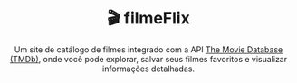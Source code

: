 <!DOCTYPE html>
<html lang="en">
<head>
    <meta charset="UTF-8">
    <meta name="viewport" content="width=device-width, initial-scale=1.0">
    <title>filmeFlix - README</title>
</head>
<body>
    <h1 align="center">🎬 filmeFlix</h1>
    <p align="center">
        Um site de catálogo de filmes integrado com a API <a href="https://developer.themoviedb.org/reference/intro/getting-started" target="_blank">The Movie Database (TMDb)</a>, onde você pode explorar, salvar seus                filmes favoritos e visualizar informações detalhadas.
    </p>    
</body>
</html>

